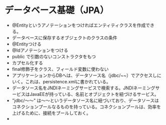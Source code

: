 # データベース基礎（JPA）
* @Entityというアノテーションをつければエンティティクラスを作成できる。
* データベースに保存するオブジェクトのクラスの条件
 * @Entityつける
 * @Idアノテーションをつける
 * public で引数のないコンストラクタをもつ
 * カプセル化する
 * final修飾子をクラス、フィールド変数に使わない
* アプリケーションからDBへは、データソース名（jdbc/~~）でアクセスしにいく。これは、persistence.xmlに書かれている。
* データソース名をJNDIネーミングサービスで検索する。JNDIネーミングサービスはJavaEEが持っている、名前とオブジェクトを紐づけるサービス。
* "jdbc/～～" は～～というデータソース名に紐づいており、データソースはコネクションプールなるものを持っている。コネクションプールは、効率を上げるために、接続をプールしておく。
* 
